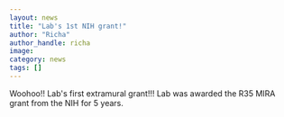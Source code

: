 ```yaml
---
layout: news
title: "Lab's 1st NIH grant!"
author: "Richa"
author_handle: richa
image: 
category: news
tags: []
---
```

Woohoo!! Lab's first extramural grant!!! Lab was awarded the R35 MIRA grant from the NIH for 5 years. 